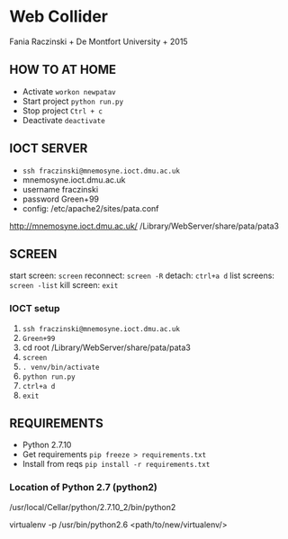 
# Web Collider

Fania Raczinski + De Montfort University + 2015

## HOW TO AT HOME

- Activate ```workon newpatav```
- Start project ```python run.py```
- Stop project ```Ctrl + c```
- Deactivate ```deactivate```


## IOCT SERVER
- ```ssh fraczinski@mnemosyne.ioct.dmu.ac.uk```
- mnemosyne.ioct.dmu.ac.uk
- username fraczinski
- password Green+99
- config: /etc/apache2/sites/pata.conf

http://mnemosyne.ioct.dmu.ac.uk/
/Library/WebServer/share/pata/pata3


## SCREEN
start screen: ```screen```
reconnect: ```screen -R```
detach:	```ctrl+a d```
list screens: ```screen -list```
kill screen: ```exit```


### IOCT setup

1. ```ssh fraczinski@mnemosyne.ioct.dmu.ac.uk```
2. ```Green+99```
3. cd root /Library/WebServer/share/pata/pata3
4. ```screen```
5. ```. venv/bin/activate```
6. ```python run.py```
7. ```ctrl+a d```
8. ```exit```


## REQUIREMENTS

- Python 2.7.10
- Get requirements ```pip freeze > requirements.txt```
- Install from reqs ```pip install -r requirements.txt```

### Location of Python 2.7 (python2)
/usr/local/Cellar/python/2.7.10_2/bin/python2

virtualenv -p /usr/bin/python2.6 <path/to/new/virtualenv/>
